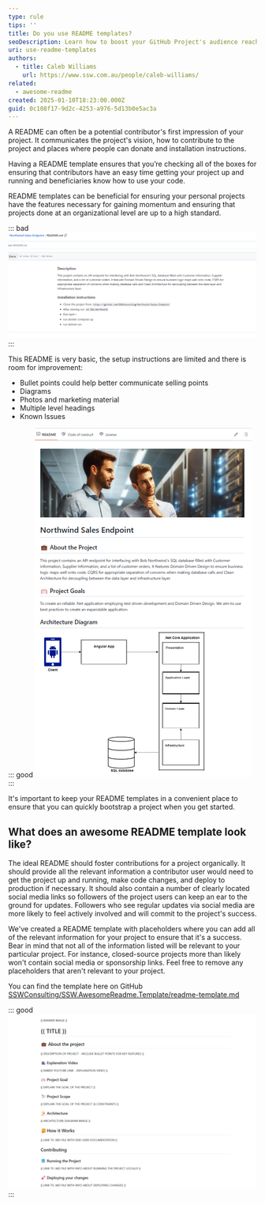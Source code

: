 ```yaml
---
type: rule
tips: ''
title: Do you use README templates?
seoDescription: Learn how to boost your GitHub Project's audience reach and impact with README Templates.
uri: use-readme-templates
authors:
  - title: Caleb Williams
    url: https://www.ssw.com.au/people/caleb-williams/
related:
  - awesome-readme
created: 2025-01-10T18:23:00.000Z
guid: 0c108f17-9d2c-4253-a976-5d13b0e5ac3a
---
```


A README can often be a potential contributor's first impression of your project. It communicates the project's vision, how to contribute to the project and places where people can donate and installation instructions.

<!--endintro-->

Having a README template ensures that you’re checking all of the boxes for ensuring that contributors have an easy time getting your project up and running and beneficiaries know how to use your code.

README templates can be beneficial for ensuring your personal projects have the features necessary for gaining momentum and ensuring that projects done at an organizational level are up to a high standard.

::: bad
![Figure: Bad example - README created without a template](bad-readme.png)
:::

This README is very basic, the setup instructions are limited and there is room for improvement:

- Bullet points could help better communicate selling points
- Diagrams
- Photos and marketing material
- Multiple level headings
- Known Issues

::: good
![Figure: Good example - The ReadMe above clearly outlines the goals of the project and provides new developers with enough context to get started](good-readme.png)
:::

It's important to keep your README templates in a convenient place to ensure that you can quickly bootstrap a project when you get started.

## What does an awesome README template look like?

The ideal README should foster contributions for a project organically. It should provide all the relevant information a contributor user would need to get the project up and running, make code changes, and deploy to production if necessary. It should also contain a number of clearly located social media links so followers of the project users can keep an ear to the ground for updates. Followers who see regular updates via social media are more likely to feel actively involved and will commit to the project's success.

We've created a README template with placeholders where you can add all of the relevant information for your project to ensure that it's a success. Bear in mind that not all of the information listed will be relevant to your particular project. For instance, closed-source projects more than likely won't contain social media or sponsorship links. Feel free to remove any placeholders that aren't relevant to your project. 

You can find the template here on GitHub [SSWConsulting/SSW.AwesomeReadme.Template/readme-template.md](https://github.com/SSWConsulting/SSW.AwesomeReadme.Template/blob/main/readme-template.md)

::: good
![Figure: Good Example - A standard README template on GitHub](readme-template.png)
:::
